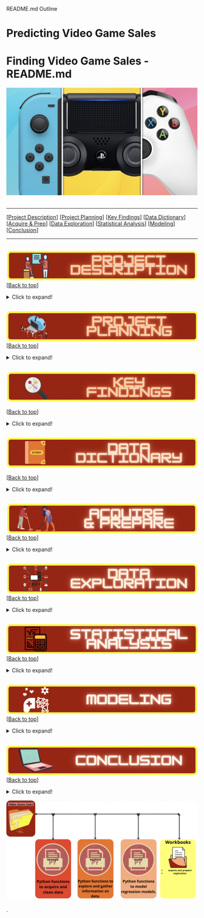 README.md Outline

# Predicting Video Game Sales

# <a name="top"></a>Finding Video Game Sales - README.md
![Video Games](https://github.com/CaitlynCarney/Video_Game_Sales/blob/master/Workbooks/photos/Screen%20Shot%202021-04-08%20at%2012.58.36%20PM.png?raw=true)
​
***
[[Project Description](#project_description)]
[[Project Planning](#planning)]
[[Key Findings](#findings)]
[[Data Dictionary](#dictionary)]
[[Acquire & Prep](#acquire_and_prep)]
[[Data Exploration](#explore)]
[[Statistical Analysis](#stats)]
[[Modeling](#model)]
[[Conclusion](#conclusion)]
___


## <a name="project_description"></a>
![desc](https://github.com/CaitlynCarney/Video_Game_Sales/blob/master/Workbooks/photos/project_desc.png?raw=true)
[[Back to top](#top)]

<details>
  <summary>Click to expand!</summary>

### Description
- ???

### Goals
- ???

### Where did you get the data?
- ???

</details>
    
    
## <a name="planning"></a>
![plan](https://github.com/CaitlynCarney/Video_Game_Sales/blob/master/Workbooks/photos/project_planning.png?raw=true)
[[Back to top](#top)]

<details>
  <summary>Click to expand!</summary>

### Projet Outline:
    
- Acquisiton of data ....
- Prepare and clean data with python - Jupyter Labs
- Explore data
    - What are the features?
    - Null values
        - Are the fixable or should they just be deleted
    - Categorical or continuous values
    - Make graphs that show 
        - At least 2
- Run statistical analysis
    - At least 2
- Modeling
    - Make multiple models
    - Pick best model
    - Test Data
    - Conclude results
        
### Hypothesis
- ???

### Target variable
- ???

</details>

    
## <a name="findings"></a>
![find](https://github.com/CaitlynCarney/Video_Game_Sales/blob/master/Workbooks/photos/key_findings.png?raw=true)

[[Back to top](#top)]

<details>
  <summary>Click to expand!</summary>

### Explore:
- I learned:
    - ???

### Stats
- Stat Test: 
    - which test:
        - reject of accept null
- Stats test:
    - which test:
        - reject of accept null
- Stats test:
    - which test:
        - reject of accept null

### Modeling:
- Baseline:
- Models Made:
- Best Model:
- Model testing:
- Performance:

***

    
</details>

## <a name="dictionary"></a>
![dict](https://github.com/CaitlynCarney/Video_Game_Sales/blob/master/Workbooks/photos/data_dict.png?raw=true)

[[Back to top](#top)]

<details>
  <summary>Click to expand!</summary>

### Data Used
    
| Attribute | Definition | Data Type |
| ----- | ----- | ----- |
| Rank  |  Ranking of overall sales | astype |     
| Name  |  The games name | astype |     
| Platform  |   Platform of the games release (i.e. PC,PS4, etc.) | astype | 
| Year  | Year of the game's release | astype |   
| Genre  |  Genre of the game | astype |   
| Publisher  |  Publisher of the game | astype |  
| NA_Sales  |  Sales in North America (in millions) | astype |  
| EU_Sales  |  Sales in Europe (in millions) | astype |  
| JP_Sales  |  Sales in Japan (in millions) | astype |  
| Other_Sales  |  Sales in the rest of the world (in millions) | astype |  
| Global_Sales  |  Total worldwide sales. | astype | 
    
\*  Indicates the target feature in this Zillow data.

***
</details>

## <a name="acquire_and_prep"></a>
![acquire_prep](https://github.com/CaitlynCarney/Video_Game_Sales/blob/master/Workbooks/photos/acquire_prep.png?raw=true)
[[Back to top](#top)]

<details>
  <summary>Click to expand!</summary>

### Acquire Data:
- ???

### Prepare Data
- To clean the data I had to:
    - ?
- From here I :
    - Split the data into train, validate, and test
    - Split train, validate, and test into X and y
    - Scaled the data

***
​
</details>



## <a name="explore"></a>
![dict](https://github.com/CaitlynCarney/Video_Game_Sales/blob/master/Workbooks/photos/data_explore.png?raw=true)
[[Back to top](#top)]

<details>
  <summary>Click to expand!</summary>
    
- wrangle.py 

### Findings:
- ???
​
### Function1 used:
- Outcome of the use of the function 
​
### Function2 used:
- Outcome of the use of the function 
​
***
​
</details>    

## <a name="stats"></a>
![stats](https://github.com/CaitlynCarney/Video_Game_Sales/blob/master/Workbooks/photos/stats.png?raw=true)
[[Back to top](#top)]
<details>
  <summary>Click to expand!</summary>


### Stats Test 1:
- What is the test?
    - ???
- Why use this test?
    - ???
- What is being compared?
    - ???

#### Hypothesis:
- The null hypothesis (H<sub>0</sub>) is...
    - "___"
- The alternate hypothesis (H<sub>1</sub>) is ...
    - "___"


#### Confidence level and alpha value:
- I established a 95% confidence level
- alpha = 1 - confidence, therefore alpha is 0.05

#### Results:
- Reject the null
- move forward with Alternative Hypothesis 

- Summary:
    - F score of:
        - ???
    - P vlaue of:
        - ???

### Stats Test 2: 
- What is the test?
    - ???
- Why use this test?
    - ???
- What is being compared?
    - ???

#### Hypothesis:
- The null hypothesis (H<sub>0</sub>) is...
    - "___"
- The alternate hypothesis (H<sub>1</sub>) is ...
    - "___"


#### Confidence level and alpha value:
- I established a 95% confidence level
- alpha = 1 - confidence, therefore alpha is 0.05

#### Results:
- Reject the null
- move forward with Alternative Hypothesis 

- Summary:
    - F score of:
        - ???
    - P vlaue of:
        - ???

***
​
    
</details>    

## <a name="model"></a>
![model](https://github.com/CaitlynCarney/Video_Game_Sales/blob/master/Workbooks/photos/model.png?raw=true)
[[Back to top](#top)]
<details>
  <summary>Click to expand!</summary>

Summary of modeling choices...

### Baseline
        
### Models and R<sup>2</sup> Values:
- Will run the following models:
    - ???

- Other indicators of model performance
    - R<sup>2</sup> Baseline Value
        - ?
    - R<sup>2</sup> OLS Value 
        - ?



### RMSE using Mean
    
Train/In-Sample:  ?
    
Validate/Out-of-Sample: ? 
    

### RMSE using Median
Train/In-Sample:  ?
Validate/Out-of-Sample:  ?

### Model
    
Training/In-Sample:  ?
    
Validation/Out-of-Sample:  ?
    

### Model
    
Training/In-Sample:  0.012348907010552293 
    
Validation/Out-of-Sample:  0.011532822479710627
    

### Eetc:

## Selecting the Best Model:

- ??? 

### Use Table below as a template for all Modeling results for easy comparison:

| Model | Training/In Sample RMSE | Validation/Out of Sample RMSE | R<sup>2</sup> Value |
| ---- | ----| ---- | ---- |
| Baseline Mean | in sample  | out sample | r square |
| Baseline Median | in sample  | out sample | r square |
| model |  in sample  | out sample | r square |
| model |  in sample  | out sample | r square |
| model |  in sample  | out sample | r square |
| model |  in sample  | out sample | r square |
| model |  in sample  | out sample | r square |

- Why did I choose this model?
    - ???

## Testing the Model

- Model Testing Results
     - ???


***

</details>  

## <a name="conclusion"></a>
![conclusion](https://github.com/CaitlynCarney/Video_Game_Sales/blob/master/Workbooks/photos/conclusion.png?raw=true)
[[Back to top](#top)]
<details>
  <summary>Click to expand!</summary>

Initial Findings:

In the end:

We found that:

With further time: 

Recommend:


</details>  

![Folder Contents](https://github.com/CaitlynCarney/Video_Game_Sales/blob/master/Workbooks/photos/file_pathing.png?raw=true)


>>>>>>>>>>>>>>>
.

